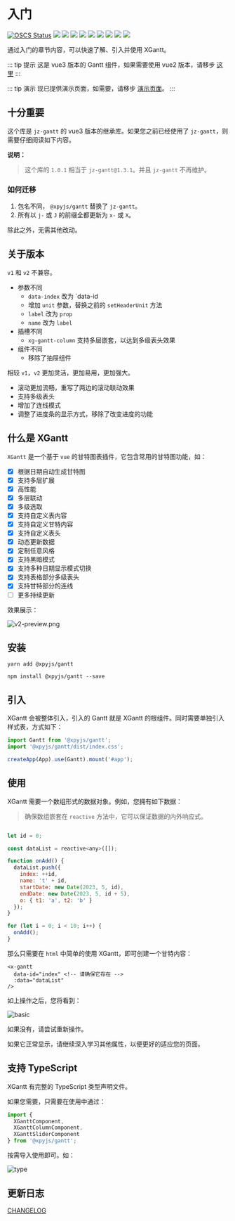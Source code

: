 # 入门

<Description author="jeremyjone" version="2.0.1" date="2023-05-20" copyright="jeremyjone" />

[![OSCS Status](https://www.oscs1024.com/platform/badge/xpyjs/gantt.svg?size=small)](https://www.oscs1024.com/project/xpyjs/gantt?ref=badge_small) ![](https://shields.io/github/v/release/xpyjs/gantt?display_name=tag) ![](https://img.shields.io/npm/v/@xpyjs/gantt.svg) ![](https://shields.io/github/v/release/xpyjs/gantt?display_name=tag&include_prereleases&label=lastest)
![](https://badgen.net/npm/dt/@xpyjs/gantt) ![](https://img.shields.io/npm/l/@xpyjs/gantt.svg) ![](https://shields.io/github/workflow/status/xpyjs/gantt/%E5%8F%91%E5%B8%83%20Release%20%E5%8C%85) ![](https://shields.io/github/workflow/status/xpyjs/gantt/%E9%83%A8%E7%BD%B2%E6%96%87%E6%A1%A3%E5%92%8C%20Demo?label=gh-pages)
![](https://img.shields.io/github/stars/xpyjs/gantt.svg?style=social) ![](https://shields.io/github/forks/xpyjs/gantt?label=Fork&style=social)

通过入门的章节内容，可以快速了解、引入并使用 XGantt。

::: tip 提示
这是 vue3 版本的 Gantt 组件，如果需要使用 vue2 版本，请移步 [这里](./vue2/)
:::

::: tip 演示
现已提供演示页面，如需要，请移步 [演示页面](https://docs.xiaopangying.com/gantt-demo/)。
:::

## 十分重要

这个库是 `jz-gantt` 的 vue3 版本的继承库。如果您之前已经使用了 `jz-gantt`，则需要仔细阅读如下内容。

**说明：**

> 这个库的 `1.0.1` 相当于 `jz-gantt@1.3.1`。并且 `jz-gantt` 不再维护。

### 如何迁移

1. 包名不同， `@xpyjs/gantt` 替换了 `jz-gantt`。
2. 所有以 `j-` 或 `J` 的前缀全都更新为 `x-` 或 `X`。

除此之外，无需其他改动。

## 关于版本

`v1` 和 `v2` 不兼容。

- 参数不同
  - `data-index` 改为 `data-id
  - 增加 `unit` 参数，替换之前的 `setHeaderUnit` 方法
  - `label` 改为 `prop`
  - `name` 改为 `label`
- 插槽不同
  - `xg-gantt-column` 支持多层嵌套，以达到多级表头效果
- 组件不同
  - 移除了抽屉组件

相较 `v1`，`v2` 更加灵活，更加易用，更加强大。

- 滚动更加流畅，重写了两边的滚动联动效果
- 支持多级表头
- 增加了连线模式
- 调整了进度条的显示方式，移除了改变进度的功能

## 什么是 XGantt

`XGantt` 是一个基于 `vue` 的甘特图表插件，它包含常用的甘特图功能，如：

- [x] 根据日期自动生成甘特图
- [x] 支持多层扩展
- [x] 高性能
- [x] 多层联动
- [x] 多级选取
- [x] 支持自定义表内容
- [x] 支持自定义甘特内容
- [x] 支持自定义表头
- [x] 动态更新数据
- [x] 定制任意风格
- [x] 支持黑暗模式
- [x] 支持多种日期显示模式切换
- [x] 支持表格部分多级表头
- [x] 支持甘特部分的连线
- [ ] 更多持续更新

效果展示：

<img :src="$withBase('/assets/v2-preview.png')" alt="v2-preview.png">

## 安装

<CodeGroup>
  <CodeGroupItem title="YARN" active>

```bash:no-line-numbers
yarn add @xpyjs/gantt
```

  </CodeGroupItem>

  <CodeGroupItem title="NPM">

```bash:no-line-numbers
npm install @xpyjs/gantt --save
```

  </CodeGroupItem>
</CodeGroup>

## 引入

XGantt 会被整体引入，引入的 Gantt 就是 XGantt 的根组件。同时需要单独引入样式表，方式如下：

```js
import Gantt from '@xpyjs/gantt';
import '@xpyjs/gantt/dist/index.css';

createApp(App).use(Gantt).mount('#app');
```

## 使用

XGantt 需要一个数组形式的数据对象。例如，您拥有如下数据：

> 确保数组嵌套在 `reactive` 方法中，它可以保证数据的内外响应式。

```js

let id = 0;

const dataList = reactive<any>([]);

function onAdd() {
  dataList.push({
    index: ++id,
    name: 't' + id,
    startDate: new Date(2023, 5, id),
    endDate: new Date(2023, 5, id + 5),
    o: { t1: 'a', t2: 'b' }
  });
}

for (let i = 0; i < 10; i++) {
  onAdd();
}

```

那么只需要在 `html` 中简单的使用 XGantt，即可创建一个甘特内容：

```html{2}
<x-gantt
  data-id="index" <!-- 请确保它存在 -->
  :data="dataList"
/>
```

如上操作之后，您将看到：

<img :src="$withBase('/assets/v2-basic.png')" alt="basic">

如果没有，请尝试重新操作。

如果它正常显示，请继续深入学习其他属性，以便更好的适应您的页面。

## 支持 TypeScript

XGantt 有完整的 TypeScript 类型声明文件。

如果您需要，只需要在使用中通过：

```js
import {
  XGanttComponent,
  XGanttColumnComponent,
  XGanttSliderComponent
} from '@xpyjs/gantt';
```

按需导入使用即可。如：

<img :src="$withBase('/assets/v1_type.png')" alt="type">

## 更新日志

[CHANGELOG](https://github.com/xpyjs/gantt/CHANGELOG.md)
